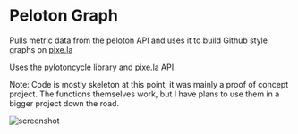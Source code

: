 # Peloton Graph

Pulls metric data from the peloton API and uses it to build Github style graphs on [pixe.la](https://docs.pixe.la/)

Uses the [pylotoncycle](https://github.com/justmedude/pylotoncycle) library and [pixe.la](https://docs.pixe.la/) API.

Note: Code is mostly skeleton at this point, it was mainly a proof of concept project. The functions themselves work, 
but I have plans to use them in a bigger project down the road.

<img src="screenshot.png" alt="screenshot">